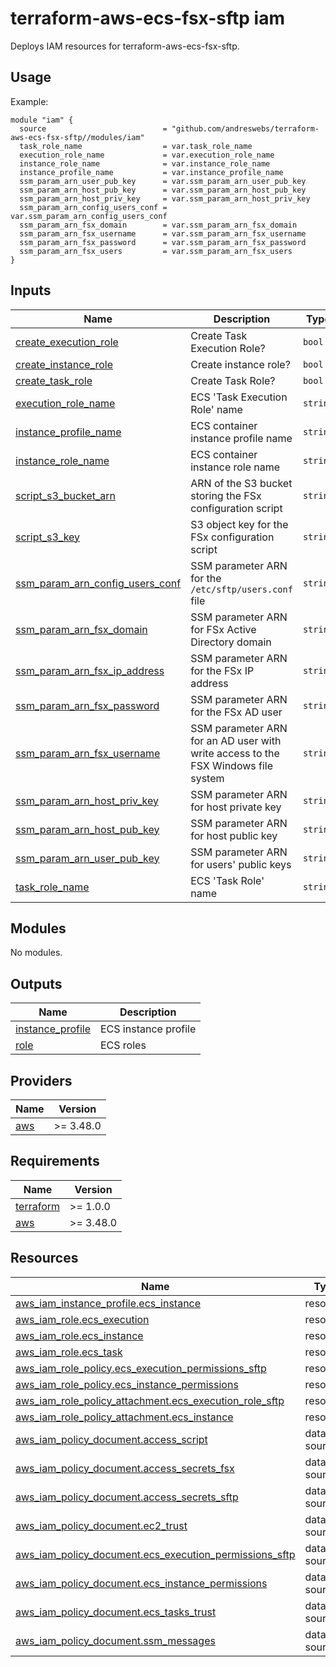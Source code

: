 # terraform-aws-ecs-fsx-sftp iam

[//]: # (BEGIN_TF_DOCS)
Deploys IAM resources for terraform-aws-ecs-fsx-sftp.

## Usage

Example:

```hcl
module "iam" {
  source                          = "github.com/andreswebs/terraform-aws-ecs-fsx-sftp//modules/iam"
  task_role_name                  = var.task_role_name
  execution_role_name             = var.execution_role_name
  instance_role_name              = var.instance_role_name
  instance_profile_name           = var.instance_profile_name
  ssm_param_arn_user_pub_key      = var.ssm_param_arn_user_pub_key
  ssm_param_arn_host_pub_key      = var.ssm_param_arn_host_pub_key
  ssm_param_arn_host_priv_key     = var.ssm_param_arn_host_priv_key
  ssm_param_arn_config_users_conf = var.ssm_param_arn_config_users_conf
  ssm_param_arn_fsx_domain        = var.ssm_param_arn_fsx_domain
  ssm_param_arn_fsx_username      = var.ssm_param_arn_fsx_username
  ssm_param_arn_fsx_password      = var.ssm_param_arn_fsx_password
  ssm_param_arn_fsx_users         = var.ssm_param_arn_fsx_users
}
```



## Inputs

| Name | Description | Type | Default | Required |
|------|-------------|------|---------|:--------:|
| <a name="input_create_execution_role"></a> [create\_execution\_role](#input\_create\_execution\_role) | Create Task Execution Role? | `bool` | `true` | no |
| <a name="input_create_instance_role"></a> [create\_instance\_role](#input\_create\_instance\_role) | Create instance role? | `bool` | `true` | no |
| <a name="input_create_task_role"></a> [create\_task\_role](#input\_create\_task\_role) | Create Task Role? | `bool` | `true` | no |
| <a name="input_execution_role_name"></a> [execution\_role\_name](#input\_execution\_role\_name) | ECS 'Task Execution Role' name | `string` | `"ecs-sftp-execution"` | no |
| <a name="input_instance_profile_name"></a> [instance\_profile\_name](#input\_instance\_profile\_name) | ECS container instance profile name | `string` | `"ecs-sftp-instance"` | no |
| <a name="input_instance_role_name"></a> [instance\_role\_name](#input\_instance\_role\_name) | ECS container instance role name | `string` | `"ecs-sftp-instance"` | no |
| <a name="input_script_s3_bucket_arn"></a> [script\_s3\_bucket\_arn](#input\_script\_s3\_bucket\_arn) | ARN of the S3 bucket storing the FSx configuration script | `string` | n/a | yes |
| <a name="input_script_s3_key"></a> [script\_s3\_key](#input\_script\_s3\_key) | S3 object key for the FSx configuration script | `string` | `"fsx-config/configure-fsx.bash"` | no |
| <a name="input_ssm_param_arn_config_users_conf"></a> [ssm\_param\_arn\_config\_users\_conf](#input\_ssm\_param\_arn\_config\_users\_conf) | SSM parameter ARN for the `/etc/sftp/users.conf` file | `string` | n/a | yes |
| <a name="input_ssm_param_arn_fsx_domain"></a> [ssm\_param\_arn\_fsx\_domain](#input\_ssm\_param\_arn\_fsx\_domain) | SSM parameter ARN for FSx Active Directory domain | `string` | n/a | yes |
| <a name="input_ssm_param_arn_fsx_ip_address"></a> [ssm\_param\_arn\_fsx\_ip\_address](#input\_ssm\_param\_arn\_fsx\_ip\_address) | SSM parameter ARN for the FSx IP address | `string` | n/a | yes |
| <a name="input_ssm_param_arn_fsx_password"></a> [ssm\_param\_arn\_fsx\_password](#input\_ssm\_param\_arn\_fsx\_password) | SSM parameter ARN for the FSx AD user | `string` | n/a | yes |
| <a name="input_ssm_param_arn_fsx_username"></a> [ssm\_param\_arn\_fsx\_username](#input\_ssm\_param\_arn\_fsx\_username) | SSM parameter ARN for an AD user with write access to the FSX Windows file system | `string` | n/a | yes |
| <a name="input_ssm_param_arn_host_priv_key"></a> [ssm\_param\_arn\_host\_priv\_key](#input\_ssm\_param\_arn\_host\_priv\_key) | SSM parameter ARN for host private key | `string` | n/a | yes |
| <a name="input_ssm_param_arn_host_pub_key"></a> [ssm\_param\_arn\_host\_pub\_key](#input\_ssm\_param\_arn\_host\_pub\_key) | SSM parameter ARN for host public key | `string` | n/a | yes |
| <a name="input_ssm_param_arn_user_pub_key"></a> [ssm\_param\_arn\_user\_pub\_key](#input\_ssm\_param\_arn\_user\_pub\_key) | SSM parameter ARN for users' public keys | `string` | n/a | yes |
| <a name="input_task_role_name"></a> [task\_role\_name](#input\_task\_role\_name) | ECS 'Task Role' name | `string` | `"ecs-sftp-task"` | no |

## Modules

No modules.

## Outputs

| Name | Description |
|------|-------------|
| <a name="output_instance_profile"></a> [instance\_profile](#output\_instance\_profile) | ECS instance profile |
| <a name="output_role"></a> [role](#output\_role) | ECS roles |

## Providers

| Name | Version |
|------|---------|
| <a name="provider_aws"></a> [aws](#provider\_aws) | >= 3.48.0 |

## Requirements

| Name | Version |
|------|---------|
| <a name="requirement_terraform"></a> [terraform](#requirement\_terraform) | >= 1.0.0 |
| <a name="requirement_aws"></a> [aws](#requirement\_aws) | >= 3.48.0 |

## Resources

| Name | Type |
|------|------|
| [aws_iam_instance_profile.ecs_instance](https://registry.terraform.io/providers/hashicorp/aws/latest/docs/resources/iam_instance_profile) | resource |
| [aws_iam_role.ecs_execution](https://registry.terraform.io/providers/hashicorp/aws/latest/docs/resources/iam_role) | resource |
| [aws_iam_role.ecs_instance](https://registry.terraform.io/providers/hashicorp/aws/latest/docs/resources/iam_role) | resource |
| [aws_iam_role.ecs_task](https://registry.terraform.io/providers/hashicorp/aws/latest/docs/resources/iam_role) | resource |
| [aws_iam_role_policy.ecs_execution_permissions_sftp](https://registry.terraform.io/providers/hashicorp/aws/latest/docs/resources/iam_role_policy) | resource |
| [aws_iam_role_policy.ecs_instance_permissions](https://registry.terraform.io/providers/hashicorp/aws/latest/docs/resources/iam_role_policy) | resource |
| [aws_iam_role_policy_attachment.ecs_execution_role_sftp](https://registry.terraform.io/providers/hashicorp/aws/latest/docs/resources/iam_role_policy_attachment) | resource |
| [aws_iam_role_policy_attachment.ecs_instance](https://registry.terraform.io/providers/hashicorp/aws/latest/docs/resources/iam_role_policy_attachment) | resource |
| [aws_iam_policy_document.access_script](https://registry.terraform.io/providers/hashicorp/aws/latest/docs/data-sources/iam_policy_document) | data source |
| [aws_iam_policy_document.access_secrets_fsx](https://registry.terraform.io/providers/hashicorp/aws/latest/docs/data-sources/iam_policy_document) | data source |
| [aws_iam_policy_document.access_secrets_sftp](https://registry.terraform.io/providers/hashicorp/aws/latest/docs/data-sources/iam_policy_document) | data source |
| [aws_iam_policy_document.ec2_trust](https://registry.terraform.io/providers/hashicorp/aws/latest/docs/data-sources/iam_policy_document) | data source |
| [aws_iam_policy_document.ecs_execution_permissions_sftp](https://registry.terraform.io/providers/hashicorp/aws/latest/docs/data-sources/iam_policy_document) | data source |
| [aws_iam_policy_document.ecs_instance_permissions](https://registry.terraform.io/providers/hashicorp/aws/latest/docs/data-sources/iam_policy_document) | data source |
| [aws_iam_policy_document.ecs_tasks_trust](https://registry.terraform.io/providers/hashicorp/aws/latest/docs/data-sources/iam_policy_document) | data source |
| [aws_iam_policy_document.ssm_messages](https://registry.terraform.io/providers/hashicorp/aws/latest/docs/data-sources/iam_policy_document) | data source |

[//]: # (END_TF_DOCS)
